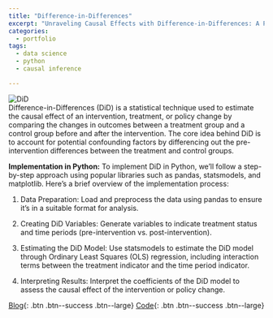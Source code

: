 ```yaml
---
title: "Difference-in-Differences"
excerpt: "Unraveling Causal Effects with Difference-in-Differences: A Python Guide"
categories:
  - portfolio
tags:
  - data science
  - python
  - causal inference

---
```

![DiD](https://miro.medium.com/v2/resize:fit:1100/format:webp/1*km1Aki4Kr078jkF-qem8lw.png)  
Difference-in-Differences (DiD) is a statistical technique used to estimate the causal effect of an intervention, treatment, or policy change by comparing the changes in outcomes between a treatment group and a control group before and after the intervention. The core idea behind DiD is to account for potential confounding factors by differencing out the pre-intervention differences between the treatment and control groups.

**Implementation in Python:**
To implement DiD in Python, we’ll follow a step-by-step approach using popular libraries such as pandas, statsmodels, and matplotlib. Here’s a brief overview of the implementation process:

1. Data Preparation: Load and preprocess the data using pandas to ensure it’s in a suitable format for analysis.

2. Creating DiD Variables: Generate variables to indicate treatment status and time periods (pre-intervention vs. post-intervention).

3. Estimating the DiD Model: Use statsmodels to estimate the DiD model through Ordinary Least Squares (OLS) regression, including interaction terms between the treatment indicator and the time period indicator.

4. Interpreting Results: Interpret the coefficients of the DiD model to assess the causal effect of the intervention or policy change.

[Blog](https://medium.com/@chaix026/unraveling-causal-effects-with-difference-in-differences-a-python-guide-c71a3d0af313){: .btn .btn--success .btn--large}
[Code](https://github.com/chaix026/Python-DiD){: .btn .btn--success .btn--large}  


